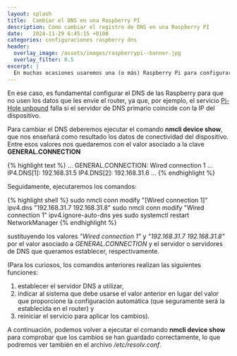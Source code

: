 ```yaml
---
layout: splash
title:  Cambiar el DNS en una Raspberry PI
description: Cómo cambiar el registro de DNS en una Raspberry PI
date:   2024-11-29 6:45:15 +0100
categories: configuraciones raspberry dns
header:
  overlay_image: /assets/images/raspberrypi--banner.jpg
  overlay_filter: 0.5 
excerpt: |
  En muchas ocasiones usaremos una (o más) Raspberry Pi para configurar nuestro propio servidor de DNS. De hecho, es muy normal usar 2 de ellas para establecer el servidor DNS primario y el secundario.
---
```

En ese caso, es fundamental configurar el DNS de las Raspberry para que no usen los datos que les envíe el router, ya que, por ejemplo, el servicio [Pi-Hole unbound](/_posts/2023-11-06-pi-hole-unbound-vs-cloudflare-doh.markdown) falla si el servidor de DNS primario coincide con la IP del dispositivo.

Para cambiar el DNS deberemos ejecutar el comando **nmcli device show**, que nos enseñará como resultado los datos de conectividad del dispositivo. Entre esos valores nos quedaremos con el valor asociado a la clave **GENERAL.CONNECTION** 

{% highlight text %}
...
GENERAL.CONNECTION:                     Wired connection 1
...
IP4.DNS[1]:                             192.168.31.5
IP4.DNS[2]:                             192.168.31.6
...
{% endhighlight %}

Seguidamente, ejecutaremos los comandos: 

{% highlight shell %}
sudo nmcli conn modify "[Wired connection 1]"  ipv4.dns "192.168.31.7 192.168.31.8"
sudo nmcli conn modify "Wired connection 1"  ipv4.ignore-auto-dns yes
sudo systemctl restart NetworkManager
{% endhighlight %}

sustituyendo los valores *"Wired connection 1"* y *"192.168.31.7 192.168.31.8"* por el valor asociado a *GENERAL.CONNECTION* y el servidor o servidores de DNS que queramos establecer, respectivamente.

(Para los curiosos, los comandos anteriores realizan las siguientes funciones: 
  1. establecer el servidor DNS a utilizar, 
  2. indicar al sistema que debe usarse el valor anterior en lugar del valor que proporcione la configuración automática (que seguramente será la establecida en el router) y 
  3. reiniciar el servicio para aplicar los cambios).

A continuación, podemos volver a ejecutar el comando **nmcli device show** para comprobar que los cambios se han guardado correctamente, lo que podremos ver también en el archivo */etc/resolv.conf*.

